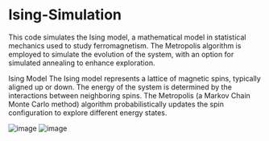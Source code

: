 # Ising-Simulation
This code simulates the Ising model, a mathematical model in statistical mechanics used to study ferromagnetism. The Metropolis algorithm is employed to simulate the evolution of the system, with an option for simulated annealing to enhance exploration.

Ising Model
The Ising model represents a lattice of magnetic spins, typically aligned up or down. The energy of the system is determined by the interactions between neighboring spins. The Metropolis (a Markov Chain Monte Carlo method) algorithm probabilistically updates the spin configuration to explore different energy states.

![image](https://github.com/daniallegue/Ising-Simulation/assets/89365454/d890d96f-f8d3-4067-9e7b-35907a2d0c0f)
![image](https://github.com/daniallegue/Ising-Simulation/assets/89365454/ca07eec2-5fbb-4e57-aedd-21c17adab86f)


